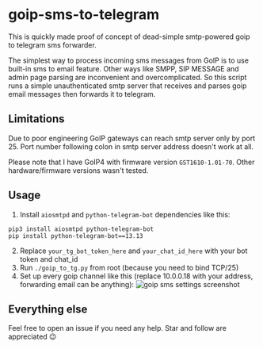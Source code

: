 # goip-sms-to-telegram
 This is quickly made proof of concept of dead-simple smtp-powered goip to telegram sms forwarder.

 The simplest way to process incoming sms messages from GoIP is to use built-in sms to email feature. Other ways like SMPP, SIP MESSAGE and admin page parsing are inconvenient and overcomplicated. So this script runs a simple unauthenticated smtp server that receives and parses goip email messages then forwards it to telegram.

 ## Limitations
 Due to poor engineering GoIP gateways can reach smtp server only by port 25. Port number following colon in smtp server address doesn't work at all.
 
 Please note that I have GoIP4 with firmware version ```GST1610-1.01-70```. Other hardware/firmware versions wasn't tested.

 ## Usage
 1. Install ```aiosmtpd``` and ```python-telegram-bot``` dependencies like this:
   ```
   pip3 install aiosmtpd python-telegram-bot
   pip install python-telegram-bot==13.13
   ```
 2. Replace ```your_tg_bot_token_here``` and ```your_chat_id_here``` with your bot token and chat_id
 3. Run ```./goip_to_tg.py``` from root (because you need to bind TCP/25)
 4. Set up every goip channel like this (replace 10.0.0.18 with your address, forwarding email can be anything):
 ![goip sms settings screenshot](assets/screenshot.png)

 ## Everything else
 Feel free to open an issue if you need any help. Star and follow are appreciated 😉
